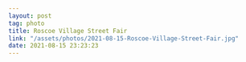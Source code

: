 ```yaml
---
layout: post
tag: photo
title: Roscoe Village Street Fair
link: "/assets/photos/2021-08-15-Roscoe-Village-Street-Fair.jpg"
date: 2021-08-15 23:23:23
---
```

